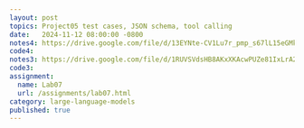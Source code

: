 ```yaml
---
layout: post
topics: Project05 test cases, JSON schema, tool calling
date:   2024-11-12 08:00:00 -0800
notes4: https://drive.google.com/file/d/13EYNte-CV1Lu7r_pmp_s67lL15eGMkx6/view?usp=drive_link
code4: 
notes3: https://drive.google.com/file/d/1RUVSVdsHB8AKxXKAcwPUZe81IxLrA2wA/view?usp=drive_link
code3: 
assignment: 
  name: Lab07
  url: /assignments/lab07.html
category: large-language-models
published: true
---
```

